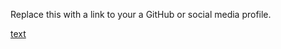 Replace this with a link to your a GitHub or social media profile.

[text](https://Arjasathyan/markdown-portfolio.com)
